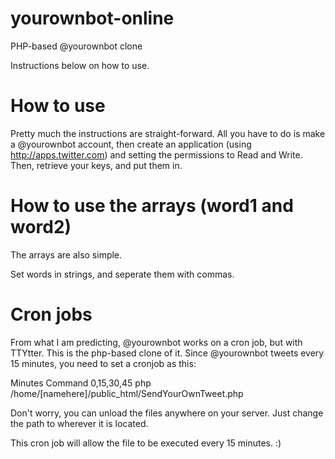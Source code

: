 yourownbot-online
=================

PHP-based @yourownbot clone

Instructions below on how to use.

How to use
=================
Pretty much the instructions are straight-forward.
All you have to do is make a @yourownbot account, then create an application (using http://apps.twitter.com) and setting the permissions to Read and Write. Then, retrieve your keys, and put them in.

How to use the arrays (word1 and word2)
=================
The arrays are also simple.

Set words in strings, and seperate them with commas.

Cron jobs
=================
From what I am predicting, @yourownbot works on a cron job, but with TTYtter. This is the php-based clone of it. Since @yourownbot tweets every 15 minutes, you need to set a cronjob as this:

Minutes     Command
0,15,30,45  php /home/[namehere]/public_html/SendYourOwnTweet.php

Don't worry, you can unload the files anywhere on your server. Just change the path to wherever it is located.

This cron job will allow the file to be executed every 15 minutes. :)
